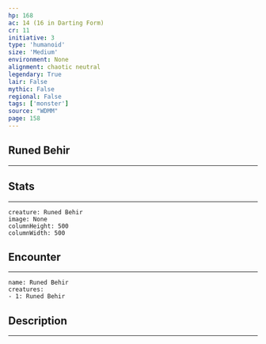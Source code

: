 ```yaml
---
hp: 168
ac: 14 (16 in Darting Form)
cr: 11
initiative: 3
type: 'humanoid'    
size: 'Medium'
environment: None
alignment: chaotic neutral
legendary: True
lair: False
mythic: False
regional: False
tags: ['monster']
source: "WDMM"
page: 158
---
```


## Runed Behir
---



## Stats
---

```statblock
creature: Runed Behir
image: None
columnHeight: 500
columnWidth: 500
```

## Encounter
---

```encounter-table
name: Runed Behir
creatures:
- 1: Runed Behir
```

## Description
---




